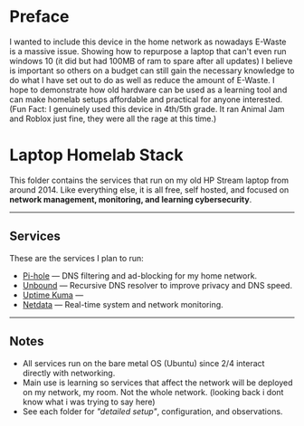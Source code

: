 # Preface

I wanted to include this device in the home network as nowadays E-Waste is a massive issue. Showing how to repurpose a laptop that can't even run windows 10 (it did but had 100MB of ram to spare after all updates) I believe is important so others on a budget can still gain the necessary knowledge to do what I have set out to do as well as reduce the amount of E-Waste. I hope to demonstrate how old hardware can be used as a learning tool and can make homelab setups affordable and practical for anyone interested. (Fun Fact: I genuinely used this device in 4th/5th grade. It ran Animal Jam and Roblox just fine, they were all the rage at this time.)

# Laptop Homelab Stack

This folder contains the services that run on my old HP Stream laptop from around 2014. 
Like everything else, it is all free, self hosted, and focused on **network management, monitoring, and learning cybersecurity**.

---

## Services
These are the services I plan to run:

- [Pi-hole](./Pi-hole/README.md) — DNS filtering and ad-blocking for my home network.  
- [Unbound](./unbound/README.md) — Recursive DNS resolver to improve privacy and DNS speed.  
- [Uptime Kuma](./Kuma/README.md) — 
- [Netdata](./Netdata/README.md) — Real-time system and network monitoring.

---

## Notes
- All services run on the bare metal OS (Ubuntu) since 2/4 interact directly with networking.  
- Main use is learning so services that affect the network will be deployed on my network, my room. Not the whole network. (looking back i dont know what i was trying to say here)
- See each folder for *"detailed setup"*, configuration, and observations.
